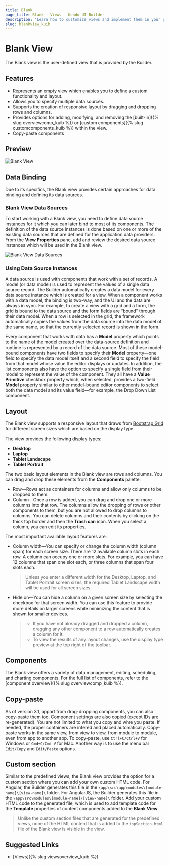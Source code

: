 ```yaml
---
title: Blank
page_title: Blank - Views - Kendo UI Builder
description: "Learn how to customize views and implement them in your project when working with the Kendo UI Builder tool for creating and managing Angular and AngularJS-based web applications."
slug: blankview_kuib
---
```


# Blank View

The Blank view is the user-defined view that is provided by the Builder.

## Features

* Represents an empty view which enables you to define a custom functionality and layout.
* Allows you to specify multiple data sources.
* Supports the creation of responsive layout by dragging and dropping rows and columns.
* Provides options for adding, modifying, and removing the [built-in]({% slug overviewcomp_kuib %}) or [custom components]({% slug customcomponents_kuib %}) within the view.
* Copy-paste components

## Preview

<img src="../../images/kuib-views-blank.png" class="img-responsive" alt="Blank View"/>

## Data Binding

Due to its specifics, the Blank view provides certain approaches for data binding and defining its data sources.

### Blank View Data Sources

To start working with a Blank view, you need to define data source instances for it which you can later bind to most of its components. The definition of the data source instances is done based on one or more of the existing data sources that are defined for the application data providers. From the **View Properties** pane, add and review the desired data source instances which will be used in the Blank view.

<img src="../../images/kuib-views-data-sources.png" class="img-responsive" alt="Blank View Data Sources"/>

### Using Data Source Instances

A data source is used with components that work with a set of records. A model (or data model) is used to represent the values of a single data source record. The Builder automatically creates a data model for every data source instance which is created for a view. When a component works with a data model, the binding is two-way, and the UI and the data are always in sync. For example, to create a view with a grid and a form, the grid is bound to the data source and the form fields are “bound” through their data model. When a row is selected in the grid, the framework automatically copies the values from the data source into the data model of the same name, so that the currently selected record is shown in the form.

Every component that works with data has a **Model** property which points to the name of the model created over the data-source definition and runtime is represented by a record of the data source. Most of these model-bound components have two fields to specify their **Model** property&mdash;one field to specify the data model itself and a second field to specify the field from that model whose value the editor displays or updates. In addition, the list components also have the option to specify a single field from their model to represent the value of the component. They all have a **Value Primitive** checkbox property which, when selected, provides a two-field **Model** property similar to other model-bound editor components to select both the data model and its value field&mdash;for example, the Drop Down List component.

## Layout

The Blank view supports a responsive layout that draws from [Bootstrap Grid](https://getbootstrap.com/docs/4.0/layout/grid/) for different screen sizes which are based on the display type.

The view provides the following display types:

* **Desktop**
* **Laptop**
* **Tablet Landscape**
* **Tablet Portrait**

The two basic layout elements in the Blank view are rows and columns. You can drag and drop these elements from the **Components** palette:

* Row&mdash;Rows act as containers for columns and allow only columns to be dropped to them.
* Column&mdash;Once a row is added, you can drag and drop one or more columns into that row. The columns allow the dropping of rows or other components to them, but you are not allowed to drop columns to columns. You can delete columns and their contents by clicking on the thick top border and then the **Trash can** icon. When you select a column, you can edit its properties.

The most important available layout features are:

* Column width&mdash;You can specify or change the column width (column span) for each screen size. There are 12 available column slots in each row. A column can occupy one or more slots. For example, you can have 12 columns that span one slot each, or three columns that span four slots each.

  > Unless you enter a different width for the Desktop, Laptop, and Tablet Portrait screen sizes, the required Tablet Landscape width will be used for all screen sizes.

* Hide on&mdash;You can hide a column on a given screen size by selecting the checkbox for that screen width. You can use this feature to provide more details on larger screens while minimizing the content that is shown for smaller devices.

  > * If you have not already dragged and dropped a column, dragging any other component to a row automatically creates a column for it.
  > * To view the results of any layout changes, use the display type preview at the top right of the toolbar.

## Components

The Blank view offers a variety of data management, editing, scheduling, and charting components. For the full list of components, refer to the [component overview]({% slug overviewcomp_kuib %}).

## Copy-paste

As of version 3.1, appart from drag-dropping components, you can also copy-paste them too. Component settings are also copied (except IDs are re-generated). You are not limited to what you copy and whre you paste. If needed, the proper containers are infered and placed automatically. Copy-paste works in the same view, from view to view, from module to module, even from app to another app. To copy-paste, use `Ctrl+C/Ctrl+V` for Windows or `Cmd+C/Cmd-V` for Mac. Another way is to use the menu bar `Edit/Copy` and `Edit/Paste` options.

## Custom section
Similar to the predefined views, the Blank view provides the option for a custom section where you can add your own custom HTML code. For Angular, the Builder generates this file in the `\app\src\app\modules\[module-name]\[view-name]\` folder. For AngularJS, the Builder generates this file in the `\app\src\modules\[module-name]\[view-name]\` folder. Add your custom HTML code to the generated file, which is used to add template code for the **Template** properties of content components added to the **Blank View**.

> Unlike the custom section files that are generated for the predefined views, none of the HTML content that is added to the `topSection.html` file of the Blank view is visible in the view.

## Suggested Links

* [Views]({% slug viewsoverview_kuib %})
